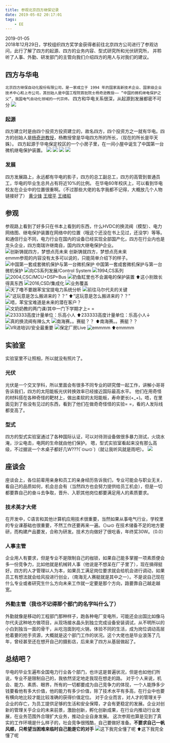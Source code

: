 ```yaml
---
title: 参观北京四方继保记录
date: 2019-05-02 20:17:01
tags:
    - EE
---
```

2019-01-05  
2018年12月29日，学校组织四方奖学金获得者前往北京四方公司进行了参观访问，此行了解了四方的起源、四方的业务内容、型式研究所和光伏研究所，
并聆听了人事、外勤、研发部门的主管向我们介绍四方的用人与对我们的建议。
<!-- more -->

## 四方与华电
`北京四方继保自动化股份有限公司，是一家成立于 1994 年的国家高新技术企业、国家级企业技术中心和上市公司，其创始人是中国工程院首批院士杨奇逊教授—— “中国的微机继电保护之父”，我国电气自动化领域的一代宗师。`
四方和华电关系很深，从起源到发展都密不可分
![](EE-000-SIFANG/20181229_132535.jpg)
### 起源
四方建立时是由四个投资方投资建立的，故名四方，四个投资方之一就有华电。四方的创始人是[杨奇逊教授](https://baike.baidu.com/item/%E6%9D%A8%E5%A5%87%E9%80%8A/5334170?fr=aladdin)，杨教授曾是华电四方所的所长，（现在的所长是毕天姝）。
四方起源于华电保定校区的一个小房子里，在一间小屋中诞生了中国第一台微机继电保护装置。
![](EE-000-SIFANG/20181229_133653.jpg)
![](EE-000-SIFANG/20181229_133710.jpg)
![](EE-000-SIFANG/20181229_134017.jpg)
![](EE-000-SIFANG/20181229_145616.jpg)

### 发展
四方发展路上，永远都有华电的影子，四方的总工副总工，四方的高管到普通员工，华电的毕业生总共占有将近10%的比例。
在华电60年校庆上，可以看到华电校友在企业中的位置很重啊。（不过那些大佬的名字我都不记得，大概放几个人物链接好了）
[黄少锋](https://baike.baidu.com/item/%E9%BB%84%E5%B0%91%E9%94%8B/7741933?fr=aladdin)
[王增平](https://baike.baidu.com/item/%E7%8E%8B%E5%A2%9E%E5%B9%B3/7328011?fr=aladdin)
[王绪昭](https://baike.baidu.com/item/%E7%8E%8B%E7%BB%AA%E6%98%AD/10372451?fr=aladdin)

## 参观
参观路上看到了好多只在书本上看到的东西，什么HVDC的换流阀（模型）、电力网络图、继电保护装置在网络中的位置（哦这个还没在书上见过，还没学）等等。
和通信行业不同，电力行业在国内的设备已经实现全部国产化，四方在行业内也是龙头企业，四方南瑞许继南自，国内四大继电保护企业。
![创新铸就四方，梦想点亮未来](EE-000-SIFANG/20181229_135523.jpg)
创新铸就四方，梦想点亮未来  
emmm参观的内容没有太多可以说的，只能简单介绍下的样子。
![中国第一套成套微机保护与第一台微机保护](EE-000-SIFANG/20181229_134530.jpg)
中国第一套成套微机保护与第一台微机保护
![向CS系列发展/Control System](EE-000-SIFANG/20181229_134602.jpg)
![1994,CS系列](EE-000-SIFANG/20181229_134708.jpg)
![2004,CSC/MCU+DSP+Bus](EE-000-SIFANG/20181229_134945.jpg)
![扔鱼缸里也不会漏电的保护装置](EE-000-SIFANG/20181229_135131.jpg)
⬆这小别致长得真东西
![2016,CSD/集成化](EE-000-SIFANG/20181229_135238.jpg)
![业务覆盖](EE-000-SIFANG/20181229_135542.jpg)
![天了噜不要跟苯宝宝提电力系统分析](EE-000-SIFANG/20181229_140405.jpg)
![前往马尔代夫的关键](EE-000-SIFANG/20181229_140721.jpg)
![“这玩意是怎么搬进来的？？”](EE-000-SIFANG/20181229_140928.jpg)
⬆“这玩意是怎么搬进来的？？”
![唔，苯宝宝难道是未来的潜在客户？](EE-000-SIFANG/20181229_140937.jpg)
![文奶奶教的两门课/其中一门下学期才上= =](EE-000-SIFANG/20181229_141231.jpg)
![233333高度计量单位：乐高小人](EE-000-SIFANG/20181229_141321.jpg)
⬆233333高度计量单位：乐高小人↓
![真的换流阀有辣么大](EE-000-SIFANG/20181229_141248.jpg)
![南海赛。。赛艇？？](EE-000-SIFANG/20181229_141452.jpg)
⬆南海赛。。赛艇？？
![VR进培训/安全最重要](EE-000-SIFANG/20181229_141626.jpg)
![保定厂房Live](EE-000-SIFANG/20181229_141746.jpg)
![emmmm](EE-000-SIFANG/20190105122449.jpg)
⬆emmmm

## 实验室
实验室里不让照相，所以就没有照片了。
### 光伏
光伏是一个交叉学科，所以里面会有很多不同专业的研究僧一起工作，讲解小哥哥告诉我们，四方的太阳能板光伏转换效率已经接近国际最高水平。
他们在用奇怪的材料搭在各种奇怪的靶材上，做出柔软的太阳能板，寿命更长(+_+)。唔，在里面见到了些没有见过的东西，看到了他们在做奇奇怪怪的实验= =，看的人发际线都变高了。

### 型式
四方的型式实验室通过了各种国际认证，可以对待测设备做很多暴力测试，火烧水淹，沙尘电击，电网的生命就由他们保护。
嗯，型式实验室看起来没有那么高级，不过据说一个木桌子都好几W???(´⊙ω⊙`)（就让我听风就是雨吧）。
![](EE-000-SIFANG/20190105122514.jpg)

## 座谈会
座谈会上，各位前辈用亲身和员工的亲身经历告诉我们，专业可能会与职业无关，看自己的品质如何，机会总会有（当然四方也会努力提供给员工机会），但是一切都要靠自己的奋斗去争取，晋升、入职其他岗位都要满足用人的素质要求。
### 技术英才大佬
在开发中，C语言和其他计算机应用技术很重要，当然如果从事电气行业，学校里的专业课基础也很重要，不然工作还要再来一遍。⊙ω⊙
在技术储备不足的地方要研，而构建产品要发，合称为研发。技术方向做好了很吃香，年终奖30W。（0.0）
### 人事主管
企业用人有要求，但是专业不是限制自己的枷锁，如果自己能多掌握一项素质便会多一份竞争力，比如他就是机械转人事（他说是不想呆在厂子里了），现在搞得挺好。四方的人才管理以人为本，如果员工满足岗位要求就会给机会进行调动，如果员工有想法就会给风投进行创业，（南海无人赛艇就是其中之一）。不是说自己现在什么专业或者研究生什么方向未来工作就一定要是那个方向，路要靠自己越走越宽。
### 外勤主管（我也不记得那个部门的名字叫什么了）
外勤就像是移动的工程部门那种样子，跑各种电厂变电所，可能还会出国比如像马尔代夫这种地方做项目，从现场接水晶头到独立完成设备安装调试，从不明所以的小白到独当一面的骨干，从吃泡面到吃火锅，体验不同的生活，成为岗位调动高层抢着要的抢手资源，大概就是这个部门工作的状况。这个大佬也是毕业浪荡了几年，曾经甚至还在想开自己的摄影店，后来来了四方从基层做起了。

## 总结吧？
华电的毕业生遍布全国电力行业各个部门，也许这是普遍状况，但是也如他们所说，专业不是限制自己的，我依然坚定地走我现在想走的路。
对于个人来说，机会、能力、素质、眼界，所有的一切都要成为自己竞争力的体现，一个人能挣多少钱要看他有多大价值，他的能力有多少价值，除了技术水平有多高，在行业中也要有横向地比较才能比较准确的获得价值定位。
对于企业而言，对人才的管理关乎企业的存亡，为员工提供足够的生活和安全保障，才会有更稳定的发展。企业对创新的管理关乎企业的未来前景，激励创新，孵化创新成果，在行业内推动行业发展，在业务范围外合理扩大业务，推动企业自身发展。
这次参观也算是见到了真实的工作环境是什么样子的，社会竞争很残酷，自己要做好准备。**不要求自己一帆风顺，只希望当困难来临时自己能是它的对手**
![这下我完全懂了呢](EE-000-SIFANG/20190105122509.jpg)
⬆这下我完全懂了呢
